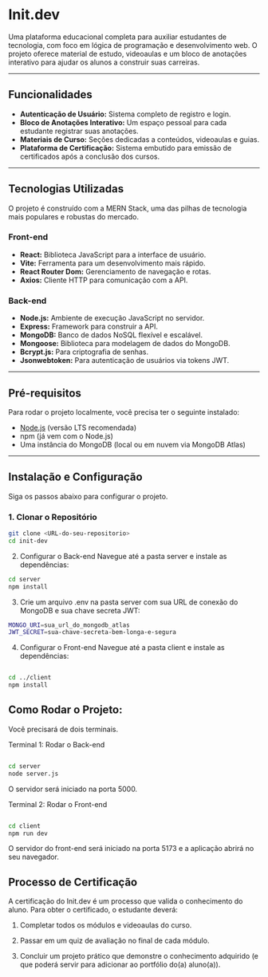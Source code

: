 # Init.dev

Uma plataforma educacional completa para auxiliar estudantes de tecnologia, com foco em lógica de programação e desenvolvimento web. O projeto oferece material de estudo, videoaulas e um bloco de anotações interativo para ajudar os alunos a construir suas carreiras.

---

## Funcionalidades

* **Autenticação de Usuário:** Sistema completo de registro e login.
* **Bloco de Anotações Interativo:** Um espaço pessoal para cada estudante registrar suas anotações.
* **Materiais de Curso:** Seções dedicadas a conteúdos, videoaulas e guias.
* **Plataforma de Certificação:** Sistema embutido para emissão de certificados após a conclusão dos cursos.

---

## Tecnologias Utilizadas

O projeto é construído com a MERN Stack, uma das pilhas de tecnologia mais populares e robustas do mercado.

### Front-end
* **React:** Biblioteca JavaScript para a interface de usuário.
* **Vite:** Ferramenta para um desenvolvimento mais rápido.
* **React Router Dom:** Gerenciamento de navegação e rotas.
* **Axios:** Cliente HTTP para comunicação com a API.

### Back-end
* **Node.js:** Ambiente de execução JavaScript no servidor.
* **Express:** Framework para construir a API.
* **MongoDB:** Banco de dados NoSQL flexível e escalável.
* **Mongoose:** Biblioteca para modelagem de dados do MongoDB.
* **Bcrypt.js:** Para criptografia de senhas.
* **Jsonwebtoken:** Para autenticação de usuários via tokens JWT.

---

## Pré-requisitos

Para rodar o projeto localmente, você precisa ter o seguinte instalado:
* [Node.js](https://nodejs.org/) (versão LTS recomendada)
* npm (já vem com o Node.js)
* Uma instância do MongoDB (local ou em nuvem via MongoDB Atlas)

---

## Instalação e Configuração

Siga os passos abaixo para configurar o projeto.

### 1. Clonar o Repositório
```bash
git clone <URL-do-seu-repositorio>
cd init-dev
```
2. Configurar o Back-end
Navegue até a pasta server e instale as dependências:

```bash
cd server
npm install
```

3. Crie um arquivo .env na pasta server com sua URL de conexão do MongoDB e sua chave secreta JWT:
```bash
MONGO_URI=sua_url_do_mongodb_atlas
JWT_SECRET=sua-chave-secreta-bem-longa-e-segura
```
4. Configurar o Front-end
Navegue até a pasta client e instale as dependências:

```bash

cd ../client
npm install
```
## Como Rodar o Projeto:

Você precisará de dois terminais.

Terminal 1: Rodar o Back-end
```bash

cd server
node server.js
```
O servidor será iniciado na porta 5000.

Terminal 2: Rodar o Front-end
```bash

cd client
npm run dev

```
O servidor do front-end será iniciado na porta 5173 e a aplicação abrirá no seu navegador.

## Processo de Certificação
A certificação do Init.dev é um processo que valida o conhecimento do aluno. Para obter o certificado, o estudante deverá:

1. Completar todos os módulos e videoaulas do curso.

2. Passar em um quiz de avaliação no final de cada módulo.

3. Concluir um projeto prático que demonstre o conhecimento adquirido (e que poderá servir para adicionar ao portfólio do(a) aluno(a)).